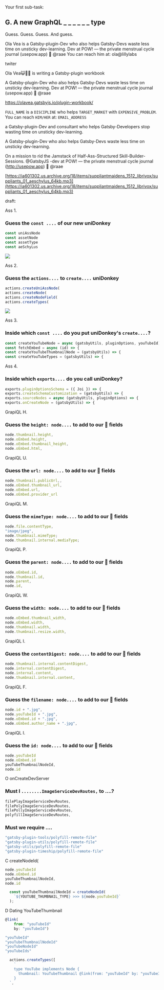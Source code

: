
Your first sub-task:

## G. A new GraphQL _ _ _ _ _ _ type

Guess. Guess. Guess. And guess.


Ola Vea is a Gatsby-plugin-Dev who also helps Gatsby-Devs waste less time on unsticky dev-learning. Dev at POW! — the private menstrual cycle journal (usepow.app) 👑 @raae You can reach him at: ola@lillylabs

twiter

Ola Vea😺🏴‍☠️ is writing a Gatsby-plugin workbook


A Gatsby-plugin-Dev who also helps Gatsby-Devs waste less time on unsticky dev-learning. Dev at POW! — the private menstrual cycle journal (usepow.app) 👑 @raae


https://olavea.gatsbyjs.io/plugin-workbook/


`FULL_NAME` is a `DISCIPLINE` who helps `TARGET_MARKET` with `EXPENSIVE_PROBLEM`. You can reach `HIM/HER` at: `EMAIL_ADDRESS`




a Gatsby-plugin-Dev and consultant who helps Gatsby-Developers stop wasting time on unsticky dev-learning.

A Gatsby-plugin-Dev who also helps Gatsby-Devs waste less time on unsticky dev-learning.

On a mission to rid the Jamstack of Half-Ass-Structured Skill-Builder-Sessions.
@GatsbyJS
-dev at POW! — the private menstrual cycle journal (http://usepow.app) 👑
@raae

[https://ia601302.us.archive.org/18/items/suppliantmaidens_1512_librivox/suppliants_01_aeschylus_64kb.mp3](https://ia601302.us.archive.org/18/items/suppliantmaidens_1512_librivox/suppliants_01_aeschylus_64kb.mp3)

draft:

Ass 1.


### Guess the `const ....` of our new uniDonkey

```js
const uniAssNode
const assetNode
const assetType
const aeSchyLus

```

![](./.jpg)

Ass 2.

### Guess the `actions....` to `create....` uniDonkey

```js
actions.createUniAssNode(
actions.createNode(
actions.createNodeField(
actions.createTypes(
```

![](./.jpg)

Ass 3.

### Inside which `const ....` do you put uniDonkey's `create....`?

```js
const createYouTubeNode = async (gatsbyUtils, pluginOptions, youTubeId) => {
const fetchEmbed = async (id) => {
const createYouTubeThumbnailNode = (gatsbyUtils) => {
const createYouTubeTypes = (gatsbyUtils) => {
```

Ass 4.

### Inside which `exports....` do you call uniDonkey?

```js
exports.pluginOptionsSchema = ({ Joi }) => {
exports.createSchemaCustomization = (gatsbyUtils) => {
exports.sourceNodes = async (gatsbyUtils, pluginOptions) => {
exports.onCreateNode = (gatsbyUtils) => {
```

GrapiQL H.
### Guess the `height: node....` to add to our 🍓 fields

```js
node.thumbnail.height,
node.oEmbed.height,
node.oEmbed.thumbnail_height,
node.oEmbed.html,
```

GrapiQL U.

### Guess the `url: node....` to add to our 🍓 fields

```js
node.thumbnail.publicUrl,,
node.oEmbed.thumbnail_url,
node.oEmbed.url,
node.oEmbed.provider_url
```

GrapiQL M.


### Guess the `mimeType: node....` to add to our 🍓 fields

```js
node.file.contentType,
"image/jpeg",
node.thumbnail.mimeType;
node.thumbnail.internal.mediaType;
```


GrapiQL P.


### Guess the `parent: node....` to add to our 🍓 fields

```js
node.oEmbed.id,
node.thumbnail.id,
node.parent,
node.id,
```

GrapiQL W.


### Guess the `width: node....` to add to our 🍓 fields

```js
node.oEmbed.thumbnail_width,
node.oEmbed.width,
node.thumbnail.width,
node.thumbnail.resize.width,
```

GrapiQL I.



### Guess the `contentDigest: node....` to add to our 🍓 fields

```js
node.thumbnail.internal.contentDigest,
node.internal.contentDigest,
node.internal.content,
node.thumbnail.internal.content,
```

GrapiQL F.


### Guess the `filename: node....` to add to our 🍓 fields

```js
node.id + ".jpg",
node.youTubeId + ".jpg",
node.oEmbed.id + ".jpg",
node.oEmbed.author_name + ".jpg",
```

GrapiQL I.


### Guess the `id: node....` to add to our 🍓 fields

```js
node.youTubeId
node.oEmbed.id
youTubeThumbnailNodeId,
node.id
```


O
onCreateDevServer



### Must I `........ImageServiceDevRoutes,` to ....?

```js
filePlayImageServiceDevRoutes,
filePolyImageServiceDevRoutes,
filePollyImageServiceDevRoutes,
polyfillImageServiceDevRoutes,

```

### Must we require ….

```js
"gatsby-plugin-tools/polyfill-remote-file"
"gatsby-plugin-utils/polyfill-remote-file"
"gatsby-utils/polyfill-remote-file"
"gatsby-plugin-timeship/polyfill-remote-file"
```



C
createNodeId(

```js
node.youTubeId
node.oEmbed.id
youTubeThumbnailNodeId,
node.id
```


```js
  const youTubeThumbnailNodeId = createNodeId(
    `${YOUTUBE_THUMBNAIL_TYPE} >>> ${node.youTubeId}`
  );
```


D
Dating YouTubeThumbnail
```js
@link(
    from: "youTubeId"
    by: "youTubeId")

```

```js
"youTubeId"
"youTubeThumbnailNodeId"
"youTubeNodeId"
"youTubeIds"

```

```js
  actions.createTypes([
    `
    type YouTube implements Node {
      thumbnail: YouTubeThumbnail @link(from: "youTubeId" by: "youTubeId")
    }
  `,


```